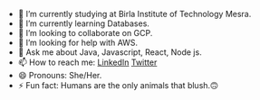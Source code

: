 - 🔭 I’m currently studying at Birla Institute of Technology Mesra.
- 🌱 I’m currently learning Databases.
- 👯 I’m looking to collaborate on GCP.
- 🤔 I’m looking for help with AWS.
- 💬 Ask me about Java, Javascript, React, Node js. 
- 📫 How to reach me: [LinkedIn](https://www.linkedin.com/in/namrata-marandi-5194b71a1/) [Twitter](https://twitter.com/NamrataMarandi?s=08)
- 😄 Pronouns: She/Her.
- ⚡ Fun fact: Humans are the only animals that blush.🙃

